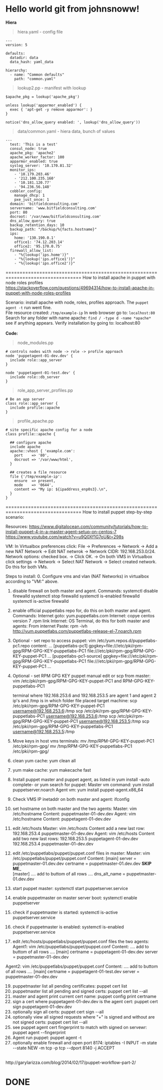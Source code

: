 Hello world git from johnsnoww!
=================================================================================
**Hiera**
> hiera.yaml - config file

    ---
    version: 5

    defaults:
      datadir: data
      data_hash: yaml_data

    hierarchy:
      - name: "Common defaults"
        path: "common.yaml"
  
> lookup2.pp - manifest with lookup

    $apache_pkg = lookup('apache_pkg')

    unless lookup('apparmor_enabled') {
      exec { 'apt-get -y remove apparmor': }
    }

    notice('dns_allow_query enabled: ', lookup('dns_allow_query'))


> data/common.yaml - hiera data, bunch of values

    ---
      test: 'This is a test'
      consul_node: true
      apache_pkg: 'apache2'
      apache_worker_factor: 100
      apparmor_enabled: true
      syslog_server: '10.170.81.32'
      monitor_ips:
        - '10.179.203.46'
        - '212.100.235.160'
        - '10.181.120.77'
        - '94.236.56.148'
      cobbler_config:
        manage_dhcp: 1
        pxe_just_once: 1
      domain: 'bitfieldconsulting.com'
      servername: 'www.bitfieldconsulting.com'
      port: 80
      docroot: '/var/www/bitfieldconsulting.com'
      dns_allow_query: true
      backup_retention_days: 10
      backup_path: "/backup/%{facts.hostname}"
      ips:
        home: '130.190.0.1'
        office1: '74.12.203.14'
        office2: '95.170.0.75'
      firewall_allow_list:
        - "%{lookup('ips.home')}"
        - "%{lookup('ips.office1')}"
        - "%{lookup('ips.office2')}"

=================================================================================
How to install apache in puppet with node roles profiles <br>
https://stackoverflow.com/questions/49694314/how-to-install-apache-in-puppet-with-node-roles-profiles <br>

Scenario: install apache with node, roles, profiles approach. The `puppet agent -t` run went fine. <br> File resource created: `/tmp/example-ip` In web browser go to: `localhost:80` Search for any folder with name apache: `find / -type d -name *apache*` see if anything appears. Verify installation by going to: localhost:80
<br><br>
**Code:**

> node_modules.pp

    # controls nodes with node -> role -> profile approach
    node 'puppetagent-01-dev.dev' {
      include role::app_server
    }
    
    node 'puppetagent-01-test.dev' {
      include role::db_server
    }
    
> role_app_server_profiles.pp

    # Be an app server
    class role::app_server {
      include profile::apache
    }

> profile_apache.pp

    # site specific apache config for a node
    class profile::apache {
    
      ## configure apache 
      include apache
      apache::vhost { 'example.com':
        port    => '80',
        docroot => '/var/www/html',
      }
    
      ## creates a file resource
      file {'/tmp/example-ip':
        ensure  => present,
        mode    => '0644',
        content => "My ip: ${ipaddress_enp0s3}.\n",
      }
    }

=================================================================================
How to install puppet step-by-step scenario:

Resources:
https://www.digitalocean.com/community/tutorials/how-to-install-puppet-4-in-a-master-agent-setup-on-centos-7 
https://www.youtube.com/watch?v=u9Q0Xf1G7oU&t=298s

VM: In Virtualbox preferences click: File -> Preferences -> Network -> Add a new NAT Network -> Edit NAT netwrok -> Network CIDR: 192.168.253.0/24. Network options: checked box. -> Click OK. -> On both VMS in Virtualbox click settings -> Network -> Select NAT Network -> Select created network. Do this for both VMs.

Steps to install: 
0. Configure vms and vlan (NAT Networks) in virtualbox according to "VM:" above. 
1. disable firewall on both master and agent. Commands: 
        systemctl disable firewalld
        systemctl stop firewalld
        systemctl is-enabled firewalld
        systemctl is-active firewalld
2.  enable official puppetlabs repo for, do this on both master and agent. Commands: 
    Internet goto: yum.puppetlabs.com
    Internet: copye centos version 7 .rpm link
    Internet: OS Terminal, do this for both master and agents: 
    From internet Paste: rpm -ivh http://yum.puppetlabs.com/puppetlabs-release-el-7.noarch.rpm
3.  Optional - set repo to access puppet:
    vim /etc/yum.repos.d/puppetlabs-pc1.repo
    content: 
    ...
    [puppetlabs-pc1]
    gpgkey=file:///etc/pki/rpm-gpg/RPM-GPG-KEY-puppetlabs-PC1
          file:///etc/pki/rpm-gpg/RPM-GPG-KEY-puppet-PC1
    ...
    [puppetlabs-pc1-source]
    gpgkey=file:///etc/pki/rpm-gpg/RPM-GPG-KEY-puppetlabs-PC1
          file:///etc/pki/rpm-gpg/RPM-GPG-KEY-puppet-PC1
    ...
4.  Optional - set RPM GPG KEY puppet manual edit or scp from master: 
    vim /etc/pki/rpm-gpg/RPM-GPG-KEY-puppet-PC1 
    and 
    RPM-GPG-KEY-puppetlabs-PC1
    
    terminal where 192.168.253.6 and 192.168.253.5 are agent 1 and agent 2 ip's and /tmp is in which folder file placed target machine: 
    scp /etc/pki/rpm-gpg/RPM-GPG-KEY-puppet-PC1 username@192.168.253.6:/tmp
    scp /etc/pki/rpm-gpg/RPM-GPG-KEY-puppetlabs-PC1 username@192.168.253.6:/tmp
    scp /etc/pki/rpm-gpg/RPM-GPG-KEY-puppet-PC1 username@192.168.253.5:/tmp
    scp /etc/pki/rpm-gpg/RPM-GPG-KEY-puppetlabs-PC1 username@192.168.253.5:/tmp
    
6.  Move keys in host vms terminals: 
    mv /tmp/RPM-GPG-KEY-puppet-PC1 /etc/pki/rpm-gpg/
    mv /tmp/RPM-GPG-KEY-puppetlabs-PC1 /etc/pki/rpm-gpg/
    
7.  clean yum cache: 
    yum clean all
8.  yum make cache:
    yum makecache fast
    
9.  Install puppet master and puppet agent, as listed in yum install -auto complete- or yum search for puppet:
    Master vm command: yum install puppetserver.noarch
    Agent vm: yum install puppet-agent.x86_64

10.  Check VMS IP inetaddr on both master and agent: ifconfig
11.  set hostname on both master and the two agents:
    Master: vim /etc/hostname
    Content:
            puppetmaster-01-dev.dev
    Agent: vim /etc/hostname
    Content: 
            puppetagent-01-dev.dev
12.  edit /etc/hosts
    Master: vim /etc/hosts
    Content add a new last row: 
            192.168.253.4 puppetmaster-01-dev.dev
    Agent: vim /etc/hosts
    Content add two new last rows: 
            192.168.253.5 puppetagent-01-dev.dev
            192.168.253.4 puppetmaster-01-dev.dev
13.  edit /etc/puppetlabs/puppet/puppet.conf files in master:
    Master: vim /etc/puppetlabs/puppet/puppet.conf
    Content: 
            [main]
            server = puppetmaster-01.dev.dev
            certname = puppetmaster-01.dev.dev
__SKIP ME___            
            [master]
            .... add to buttom of all rows ....
            dns_alt_name = puppetmaster-01.dev.dev
14.   start puppet master: systemctl start puppetserver.service
15.   enable puppetmaster on master server boot: systemctl enable puppetserver
16.   check if puppetmaster is started: systemctl is-active puppetserver.service
17.   check if puppetmaster is enabled: systemctl is-enabled puppetserver.service
18.   edit /etc/hosts/puppetlabs/puppet/puppet.conf files the two agents: 
  Agent1: vim /etc/puppetlabs/puppet/puppet.conf
  Content: 
            .... add to buttom of all rows ....
            [main]
            certname = puppetagent-01-dev.dev
            server = puppetmaster-01-dev.dev

  Agent2: vim /etc/puppetlabs/puppet/puppet.conf
  Content: 
            .... add to buttom of all rows ....
            [main]
            certname = puppetagent-01-test.dev
            server = puppetmaster-01-dev.dev

19. puppetmaster list all pending certificates: puppet cert list
20. puppetmaster list all pending and signed certs: puppet cert list --all
21. master and agent print current cert name: puppet config print certname
22. sign a cert where puppetagent-01-dev.dev is the agent cert: puppet cert sign puppetagent-01-dev.dev
23. optionally sign all certs: puppet cert sign --all
24. optionally view all signed requests where "+" is signed and without are not signed certs: puppet cert list --all
25. see puppet agent cert fingerprint to match with signed on servewr: puppet agent --fingerprint
26. Agent run puppet: puppet agent -t
27. optionally enable firewall and open port 8174: iptables -I INPUT -m state --state NEW -m tcp -p tcp --dport 8140 -j ACCEPT

<br>
http://garylarizza.com/blog/2014/02/17/puppet-workflow-part-2/
<br>

**DONE**
=================================================================================
            
    

